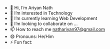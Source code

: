 - 👋 Hi, I’m Ariyan Nath
- 👀 I’m interested in Technology 
- 🌱 I’m currently learning Web Development 
- 💞️ I’m looking to collaborate on ...
- 📫 How to reach me nathariyan97@gmail.com
- 😄 Pronouns: He/Him
- ⚡ Fun fact: 

<!---
Ariyannath-prog/Ariyannath-prog is a ✨ special ✨ repository because its `README.md` (this file) appears on your GitHub profile.
You can click the Preview link to take a look at your changes.
--->
